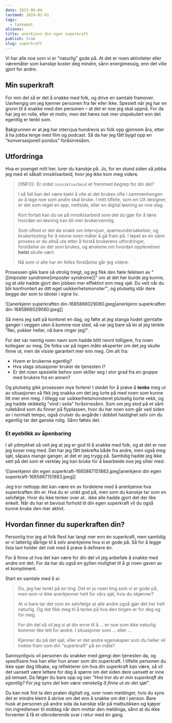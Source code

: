 ```yaml
---
date: 2023-06-04
lastmod: 2024-02-01
tags:
  - tankemat
aliases: 
title: anerkjenn din egen superkraft
publish: true
slug: superkraft
---
```


Vi har alle noe som vi er "naturlig" gode på. At det er noen aktiviteter eller væremåter som kanskje koster deg mindre, sånn energimessig, enn det ville gjort for andre.

## Min superkraft

For min del så er det å snakke med folk, og drive en samtale framover. Uavhengig om jeg kjenner personen fra før eller ikke. Spesielt når jeg har en grunn til å snakke med den personen – at det er noe jeg skal oppnå. For da har jeg en rolle, eller et motiv, men det høres nok mer utspekulert enn det egentlig er tenkt som.

Bakgrunnen er at jeg har intervjua hundrevis av folk opp gjennom åra, etter å ha jobba lenge med film og podcast. Så da har jeg fått bygd opp en "konversasjonell pondus" foråsirresånn.

## Utfordringa

Hva er poenget mitt her, lurer du kanskje på. Jo, for en stund siden så jobba jeg med et såkalt innsiktsarbeid, hvor jeg ikke kom meg videre.

> [!INFO]- Er ordet `innsiktsarbeid` et fremmed begrep for din del?
>
> I så fall kan det være kjekt å vite at det brukes ofte i sammenhengen av å lage noe som andre skal bruke. I mitt tilfelle, som en UX designer, er det som regel en app, nettside, eller en digital løsning av noe slag.
> 
> Kort fortalt kan du se på innsiktsarbeid som det du gjør for å lære hvordan en løsning kan bli mer brukervennlig. 
> 
> Som oftest er det da snakk om intervjuer, spørreundersøkelser, og brukertesting for å nevne noen måter å gå fram på. I løpet av en sånn prosess er du altså ute etter å forstå brukerens utfordringer, forståelse av det som brukes, og ønskene om hvordan opplevelsen **helst** skulle vært.
> 
> Nå som vi alle har en felles forståelse går jeg videre. 

Prosessen gikk bare så utrolig treigt, og jeg fikk den fæle følelsen av "[[imposter syndrome|imposter syndrome]]" om at det her burde jeg kunne, og at *alle* hadde gjort den jobben mer effektivt enn meg sjøl. Du veit når du blir konfrontert av ditt eget usikkerhetsmonster™, og plutselig står dere begge der som to idioter i egne liv.

![[anerkjenn superkraften din-1685866029060.jpeg|anerkjenn superkraften din-1685866029060.jpeg]]

Så mens jeg satt på kontoret en dag, og følte at jeg stanga hodet gjentatte ganger i veggen uten å komme noe sted, så var jeg bare så lei at jeg tenkte "Nei, pokker heller, nå bare ringer jeg!". 

For det var nemlig noen navn som hadde blitt nevnt tidligere, fra noen kollegaer av meg. De folka var på ingen måte eksperter om det jeg skulle finne ut, men de visste garantert mer enn meg. Om alt fra:
- Hvem er brukerne egentlig?
- Hva slags situasjoner bruker de tjenesten i?
- Er det noen spesielle behov som skiller seg i stor grad fra en gruppe med brukere fra en annen?

Og plutselig gikk prosessen mye fortere! I stedet for å prøve å **tenke** meg ut av situasjonen så fikk jeg snakka om det jeg lurte på med noen som kunne litt mer enn meg. I tillegg var usikkerhetsmonsteret plutselig borte vekk, og jeg hadde skikkelig "vind i seila" foråsirresånn. Som om jeg stod på et sånt rullebånd som du finner på flyplassen, hvor du har noen som går ved siden av i normalt tempo, også cruiser du avgårde i dobbel hastighet selv om du egentlig tar det ganske rolig. Sånn føltes det.

### Et øyeblikk av åpenbaring

I all ydmykhet så veit jeg at jeg er god til å snakke med folk, og at det er noe jeg koser meg med. Det har jeg fått bekrefta både fra andre, men også meg sjøl, såpass mange ganger, at det er jeg trygg på. Samtidig hadde jeg ikke sett på det som et verktøy jeg kan bruke for å bearbeide noe jeg sliter med.

![[anerkjenn din egen superkraft-1685867151883.jpeg|anerkjenn din egen superkraft-1685867151883.jpeg]]

Jeg tror nettopp det kan være en av fordelene med å anerkjenne hva superkraften din er. Hva du er unikt god på, men som du kanskje tar som en selvfølge. Hvor du ikke tenker over at.. ikke alle hadde gjort det der like enkelt. Når du har et bevisst forhold til din egen superkraft vil du også kunne bruke den mer aktivt.

## Hvordan finner du superkraften din?

Personlig tror jeg at folk flest har langt mer enn én superkraft, men samtidig er vi latterlig dårlige til å selv anerkjenne hva vi er gode på. Så for å legge lista lavt holder det nok med å prøve å definere én.

For å finne ut hva det kan være for din del vil jeg anbefale å snakke med andre om det. For da har du også en gyllen mulighet til å gi noen gaven av et kompliment.

Start en samtale med å si:

> Du, jeg har tenkt på en ting. Det er jo noen ting som vi er gode på, men som vi ikke anerkjenner helt for vårs sjøl, hvis du skjønner?
> 
> At vi bare tar det som en selvfølge at alle andre også gjør det her helt naturlig. Og det fikk meg til å tenke på hva den tingen er for deg og for meg.
> 
> For din del så vil jeg si at din evne til å ... er noe som ikke naturlig kommer like lett for andre. I situasjoner som ... eller ... 
> 
> Kjenner du på det sjøl, eller er det andre egenskaper som du heller vil trekke fram som din "superkraft" på en måte?

Sannsynligvis vil personen du snakker med gjengi den tjenesten da, og spesifisere hva han eller hun anser som din superkraft. I tilfelle personen du ikke spør deg tilbake, og reflekterer om hva din superkraft kan være, så vil det uansett være lettere for deg å spørre om det siden dere uansett er inne på temaet. Da følger du bare opp og sier *"Hva tror du er min superkraft da egentlig? For jeg syns det kan være vanskelig å finne ut av det sjøl"*.

Du kan nok fint ta den praten digitalt og, over noen meldinger, hvis du syns det er mindre kleint å skrive om det enn å snakke om det i person. Bare husk at personen på andre sida da kanskje står på matbutikken og kjøper inn ingredienser til middag når dem mottar den meldinga, sånn at du ikke forventer å få et utbroderende svar i retur med én gang.
